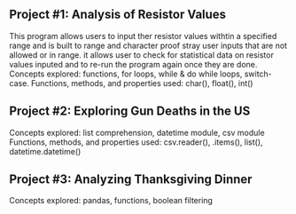 ## Project #1: Analysis of Resistor Values
This program allows users to input ther resistor values withtin a specified range and is built to range and character proof stray user inputs that are not allowed or in range. it allows user to check for statistical data on resistor values inputed and to re-run the program again once they are done.
Concepts explored: functions, for loops, while & do while loops, switch-case.
Functions, methods, and properties used: char(), float(), int()


## Project #2: Exploring Gun Deaths in the US
Concepts explored: list comprehension, datetime module, csv module
Functions, methods, and properties used: csv.reader(), .items(), list(), datetime.datetime()

## Project #3: Analyzing Thanksgiving Dinner
Concepts explored: pandas, functions, boolean filtering
